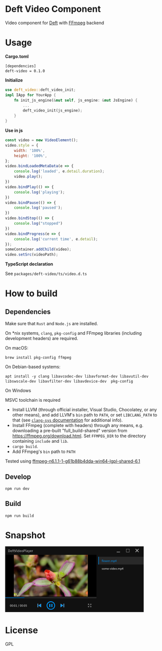 # Deft Video Component

Video component for [Deft](https://github.com/deft-ui/deft) with [FFmpeg](https://ffmpeg.org/) backend


# Usage

**Cargo.toml**
```
[dependencies]
deft-video = 0.1.0
```

**Initialize**

```rust
use deft_video::deft_video_init;
impl IApp for YourApp {
    fn init_js_engine(&mut self, js_engine: &mut JsEngine) {
        ...
        deft_video_init(js_engine);
    }
}
```

**Use in js**

```javascript
const video = new VideoElement();
video.style = {
    width: '100%',
    height: '100%',
};
video.bindLoadedMetaData(e => {
    console.log('loaded', e.detail.duration);
    video.play();
})
video.bindPlay(() => {
    console.log('playing');
})
video.bindPause(() => {
    console.log('paused');
})
video.bindStop(() => {
    console.log("stopped")
})
video.bindProgress(e => {
    console.log('current time', e.detail);
});
someContainer.addChild(video);
video.setSrc(videoPath);
```

**TypeScript declaration**

See `packages/deft-video/ts/video.d.ts`

# How to build

## Dependencies

Make sure that `Rust` and `Node.js` are installed.

On *nix systems, `clang`, `pkg-config` and FFmpeg libraries (including development headers) are required.

On macOS:

    brew install pkg-config ffmpeg

On Debian-based systems:

    apt install -y clang libavcodec-dev libavformat-dev libavutil-dev libswscale-dev libavfilter-dev libavdevice-dev  pkg-config

On Windows

MSVC toolchain is required

- Install LLVM (through official installer, Visual Studio, Chocolatey, or any other means), and add LLVM's `bin` path to `PATH`, or set `LIBCLANG_PATH` to that (see [`clang-sys` documentation](https://github.com/KyleMayes/clang-sys#environment-variables) for additional info).
- Install FFmpeg (complete with headers) through any means, e.g. downloading a pre-built "full_build-shared" version from https://ffmpeg.org/download.html. Set `FFMPEG_DIR` to the directory containing `include` and `lib`.
- `cargo build`.
- Add FFmpeg's `bin` path to `PATH`

Tested using [ffmpeg-n6.1.1-1-g61b88b4dda-win64-lgpl-shared-6.1](https://github.com/BtbN/FFmpeg-Builds/releases/download/autobuild-2024-01-31-12-54/ffmpeg-n6.1.1-1-g61b88b4dda-win64-lgpl-shared-6.1.zip)

## Develop

```
npm run dev
```

## Build

```
npm run build
```

# Snapshot

<img src="https://github.com/deft-ui/deft-video/blob/main/snapshot.png?raw=true" width="450" />

# License

GPL



